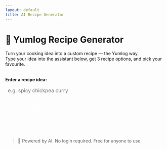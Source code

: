 ```yaml
---
layout: default
title: AI Recipe Generator
---
```


# 🍳 Yumlog Recipe Generator

Turn your cooking idea into a custom recipe — the Yumlog way.  
Type your idea into the assistant below, get 3 recipe options, and pick your favourite.

<div id="ai-generator" style="margin-top: 2rem;">
  <label for="idea"><strong>Enter a recipe idea:</strong></label><br>
  <input
    type="text"
    id="idea"
    placeholder="e.g. spicy chickpea curry"
    style="
      width: 100%;
      padding: 0.5rem;
      margin-top: 0.5rem;
      border: 1px solid var(--color-highlight);
      border-radius: 6px;
      background-color: var(--card-bg-light);
      color: var(--text-light);
      font-size: 1rem;
      font-family: inherit;"
  />
  <button
    onclick="getRecipe()"
    style="
      margin-top: 1rem;
      padding: 0.5rem 1rem;
      border: none;
      background-color: var(--color-primary);
      color: white;
      font-weight: 600;
      border-radius: 4px;
      cursor: pointer;
    ">
    Generate Recipe
  </button>
  <pre
    id="recipe-response"
    style="
      margin-top: 1.5rem;
      background: var(--card-bg-light);
      padding: 1rem;
      border-radius: 6px;
      white-space: pre-wrap;
      color: var(--text-light);
    ">
  </pre>
</div>

<script>
  async function getRecipe() {
    const input = document.getElementById('idea').value;
    const output = document.getElementById('recipe-response');
    output.textContent = 'Generating...';

    try {
      const response = await fetch('https://yumlog.netlify.app/.netlify/functions/hello-world');
      const data = await response.json();
      output.textContent = data.message;
    } catch (error) {
      output.textContent = 'Sorry, something went wrong.';
      console.error(error);
    }
  }
</script>

> 🧠 Powered by AI. No login required. Free for anyone to use.